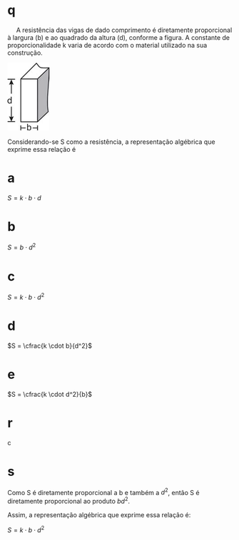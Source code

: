 # q
     A resistência das vigas de dado comprimento é diretamente proporcional à largura (b) e ao quadrado da altura (d), conforme a figura. A constante de proporcionalidade k varia de acordo com o material utilizado na sua construção.

![](1cf9b063-8a17-01fa-88ca-ef4bd6bc8b6f.png)

Considerando-se S como a resistência, a representação algébrica que exprime essa relação é

# a
$S = k \cdot b \cdot d$

# b
$S = b \cdot d^2$

# c
$S = k \cdot b \cdot d^2$

# d
$S = \cfrac{k \cdot b}{d^2}$

# e
$S = \cfrac{k \cdot d^2}{b}$

# r
c

# s
Como S é diretamente proporcional a b e também a $d^2$, então S é diretamente proporcional ao produto $bd^2$.

Assim, a representação algébrica que exprime essa relação é:

$S = k \cdot b \cdot d^2$
